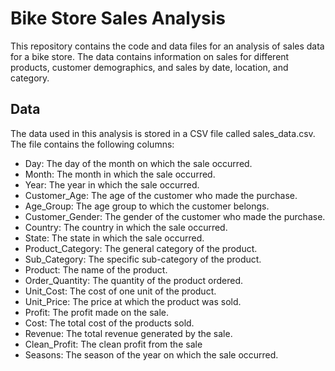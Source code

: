 # Bike Store Sales Analysis
This repository contains the code and data files for an analysis of sales data for a bike store. The data contains information on sales for different products, customer demographics, and sales by date, location, and category.

## Data
The data used in this analysis is stored in a CSV file called sales_data.csv. The file contains the following columns:

- Day: The day of the month on which the sale occurred.
- Month: The month in which the sale occurred.
- Year: The year in which the sale occurred.
- Customer_Age: The age of the customer who made the purchase.
- Age_Group: The age group to which the customer belongs.
- Customer_Gender: The gender of the customer who made the purchase.
- Country: The country in which the sale occurred.
- State: The state in which the sale occurred.
- Product_Category: The general category of the product.
- Sub_Category: The specific sub-category of the product.
- Product: The name of the product.
- Order_Quantity: The quantity of the product ordered.
- Unit_Cost: The cost of one unit of the product.
- Unit_Price: The price at which the product was sold.
- Profit: The profit made on the sale.
- Cost: The total cost of the products sold.
- Revenue: The total revenue generated by the sale.
- Clean_Profit: The clean profit from the sale
- Seasons: The season of the year on which the sale occurred.
